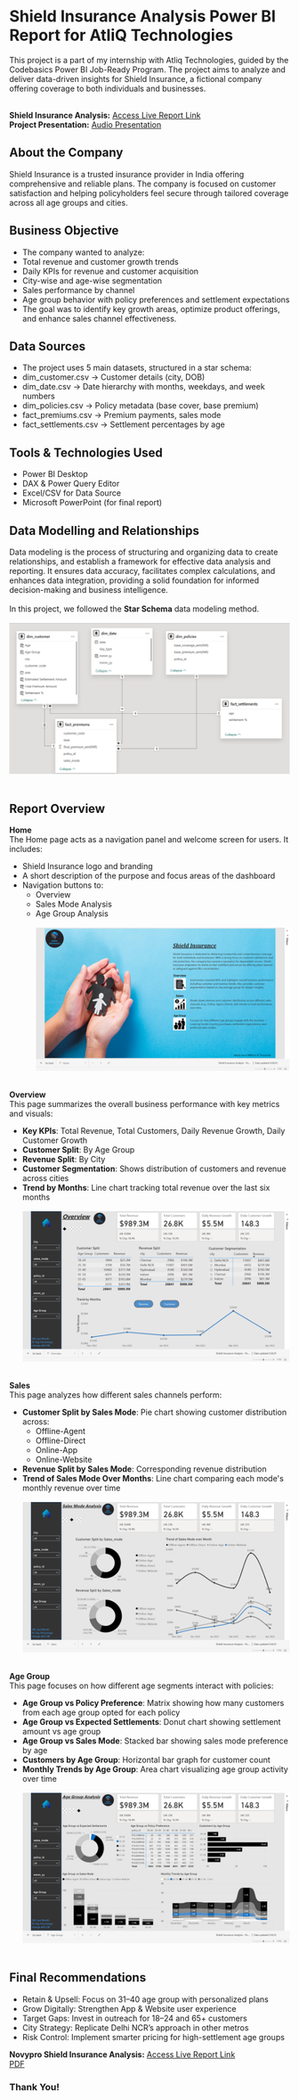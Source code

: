 # Shield Insurance Analysis Power BI Report for AtliQ Technologies
This project is a part of my internship with Atliq Technologies, guided by the Codebasics Power BI Job-Ready Program. The project aims to analyze and deliver data-driven insights for Shield Insurance, a fictional company offering coverage to both individuals and businesses.<br /><br />

**Shield Insurance Analysis:** [Access Live Report Link](https://app.powerbi.com/view?r=eyJrIjoiMTA3ZjFiYTctOTI5OS00YTU0LWI0ZTItY2VhYzcwMjcwYmFlIiwidCI6ImRmODY3OWNkLWE4MGUtNDVkOC05OWFjLWM4M2VkN2ZmOTVhMCJ9)<br />
**Project Presentation:** [Audio Presentation](https://www.linkedin.com/feed/update/urn:li:activity:7324705725643902977/)

## About the Company
Shield Insurance is a trusted insurance provider in India offering comprehensive and reliable plans. The company is focused on customer satisfaction and helping policyholders feel secure through tailored coverage across all age groups and cities.<br />

## Business Objective
- The company wanted to analyze:<br />
- Total revenue and customer growth trends<br />
- Daily KPIs for revenue and customer acquisition<br />
- City-wise and age-wise segmentation<br />
- Sales performance by channel<br />
- Age group behavior with policy preferences and settlement expectations<br />
- The goal was to identify key growth areas, optimize product offerings, and enhance sales channel effectiveness.<br />

## Data Sources
- The project uses 5 main datasets, structured in a star schema:<br />
- dim_customer.csv → Customer details (city, DOB)<br />
- dim_date.csv → Date hierarchy with months, weekdays, and week numbers<br />
- dim_policies.csv → Policy metadata (base cover, base premium)<br />
- fact_premiums.csv → Premium payments, sales mode<br />
- fact_settlements.csv → Settlement percentages by age<br />

## Tools & Technologies Used
- Power BI Desktop<br />
- DAX & Power Query Editor<br />
- Excel/CSV for Data Source<br />
- Microsoft PowerPoint (for final report)<br />

## Data Modelling and Relationships
Data modeling is the process of structuring and organizing data to create relationships, and establish a framework for effective data analysis and reporting. It ensures data accuracy, facilitates complex calculations, and enhances data integration, providing a solid foundation for informed decision-making and business intelligence.<br /><br />
In this project, we followed the **Star Schema** data modeling method.<br /><br />
![Data Model](https://github.com/neha071999/Shield-Insurance-Analysis-Power-BI-Report-for-AtliQ-Technologies/blob/main/Data%20Model.png)<br /><br />

## Report Overview
**Home**<br />
The Home page acts as a navigation panel and welcome screen for users. It includes:<br />
- Shield Insurance logo and branding<br />
- A short description of the purpose and focus areas of the dashboard<br />
- Navigation buttons to:<br />
  - Overview<br />
  - Sales Mode Analysis<br />
  - Age Group Analysis<br /><br />
![Home Page](https://github.com/neha071999/Shield-Insurance-Analysis-Power-BI-Report-for-AtliQ-Technologies/blob/main/Home%20View.png)<br /><br />

**Overview**<br />
This page summarizes the overall business performance with key metrics and visuals:<br />
- **Key KPIs**: Total Revenue, Total Customers, Daily Revenue Growth, Daily Customer Growth<br />
- **Customer Split**: By Age Group<br />
- **Revenue Split**: By City<br />
- **Customer Segmentation**: Shows distribution of customers and revenue across cities<br />
- **Trend by Months**: Line chart tracking total revenue over the last six months<br /><br />
![Overview](https://github.com/neha071999/Shield-Insurance-Analysis-Power-BI-Report-for-AtliQ-Technologies/blob/main/Overview.png)<br /><br />

**Sales**<br />
This page analyzes how different sales channels perform:<br />
- **Customer Split by Sales Mode**: Pie chart showing customer distribution across:<br />
  - Offline-Agent<br />
  - Offline-Direct<br />
  - Online-App<br />
  - Online-Website<br />
- **Revenue Split by Sales Mode**: Corresponding revenue distribution<br />
- **Trend of Sales Mode Over Months**: Line chart comparing each mode's monthly revenue over time<br /><br />
![Sales](https://github.com/neha071999/Shield-Insurance-Analysis-Power-BI-Report-for-AtliQ-Technologies/blob/main/Sales.png)<br /><br />

**Age Group**<br />
This page focuses on how different age segments interact with policies:<br />
- **Age Group vs Policy Preference**: Matrix showing how many customers from each age group opted for each policy<br />
- **Age Group vs Expected Settlements**: Donut chart showing settlement amount vs age group<br />
- **Age Group vs Sales Mode**: Stacked bar showing sales mode preference by age<br />
- **Customers by Age Group**: Horizontal bar graph for customer count<br />
- **Monthly Trends by Age Group**: Area chart visualizing age group activity over time<br /><br />
![Age Group](https://github.com/neha071999/Shield-Insurance-Analysis-Power-BI-Report-for-AtliQ-Technologies/blob/main/Age%20Group.png)<br /><br />

## Final Recommendations
- Retain & Upsell: Focus on 31–40 age group with personalized plans<br />
- Grow Digitally: Strengthen App & Website user experience<br />
- Target Gaps: Invest in outreach for 18–24 and 65+ customers<br />
- City Strategy: Replicate Delhi NCR’s approach in other metros<br />
- Risk Control: Implement smarter pricing for high-settlement age groups<br />

**Novypro Shield Insurance Analysis:** [Access Live Report Link](https://www.novypro.com/create_project/shield-insurance-analysis-9)<br />
[PDF](https://github.com/neha071999/Shield-Insurance-Analysis-Power-BI-Report-for-AtliQ-Technologies/blob/main/Shield_Insurance_Analysis%20-%20Power%20BI_Presentation_Report.pdf)

### Thank You!
